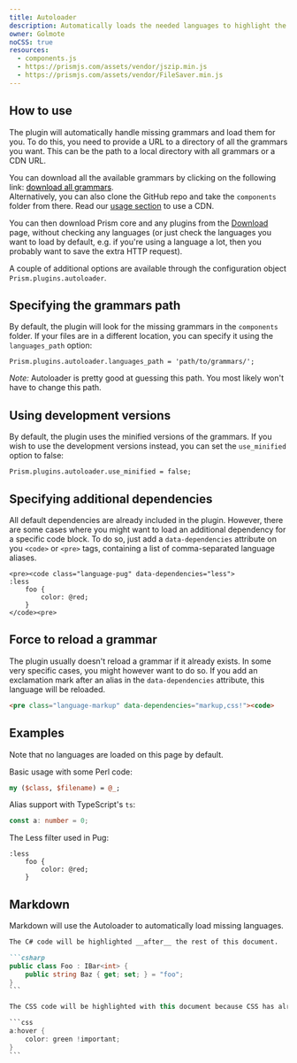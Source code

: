 ```yaml
---
title: Autoloader
description: Automatically loads the needed languages to highlight the code blocks.
owner: Golmote
noCSS: true
resources:
  - components.js
  - https://prismjs.com/assets/vendor/jszip.min.js
  - https://prismjs.com/assets/vendor/FileSaver.min.js
---
```


<style>
	.download-grammars {
		font: inherit;
		border: 0;
		padding: 0;
		margin: 0;
		background: none;
		text-decoration: underline;
		cursor: pointer;

		&.loading:after {
			content: " [Generating... " attr(data-progress) "%]";
		}
	}
</style>

<section class="language-javascript">

# How to use

The plugin will automatically handle missing grammars and load them for you. To do this, you need to provide a URL to a directory of all the grammars you want. This can be the path to a local directory with all grammars or a CDN URL.

You can download all the available grammars by clicking on the following link: <button class="download-grammars" type="button">download all grammars</button>.<br />
Alternatively, you can also clone the GitHub repo and take the `components` folder from there. Read our [usage section](https://prismjs.com/index.html#basic-usage-cdn) to use a CDN.

You can then download Prism core and any plugins from the [Download](https://prismjs.com/download.html) page, without checking any languages (or just check the languages you want to load by default, e.g. if you're using a language a lot, then you probably want to save the extra HTTP request).

A couple of additional options are available through the configuration object `Prism.plugins.autoloader`.

## Specifying the grammars path

By default, the plugin will look for the missing grammars in the `components` folder. If your files are in a different location, you can specify it using the `languages_path` option:

```
Prism.plugins.autoloader.languages_path = 'path/to/grammars/';
```

_Note:_ Autoloader is pretty good at guessing this path. You most likely won't have to change this path.

## Using development versions

By default, the plugin uses the minified versions of the grammars. If you wish to use the development versions instead, you can set the `use_minified` option to false:

```
Prism.plugins.autoloader.use_minified = false;
```

## Specifying additional dependencies

All default dependencies are already included in the plugin. However, there are some cases where you might want to load an additional dependency for a specific code block. To do so, just add a `data-dependencies` attribute on you `<code>` or `<pre>` tags, containing a list of comma-separated language aliases.

```markup
<pre><code class="language-pug" data-dependencies="less">
:less
	foo {
		color: @red;
	}
</code><pre>
```

## Force to reload a grammar

The plugin usually doesn't reload a grammar if it already exists. In some very specific cases, you might however want to do so. If you add an exclamation mark after an alias in the `data-dependencies` attribute, this language will be reloaded.

```html
<pre class="language-markup" data-dependencies="markup,css!"><code>
```

</section>

<section>

# Examples

Note that no languages are loaded on this page by default.

Basic usage with some Perl code:

```perl
my ($class, $filename) = @_;
```

Alias support with TypeScript's `ts`:

```ts
const a: number = 0;
```

The Less filter used in Pug:

```pug
:less
	foo {
		color: @red;
	}
```

# Markdown

Markdown will use the Autoloader to automatically load missing languages.

````markdown
The C# code will be highlighted __after__ the rest of this document.

```csharp
public class Foo : IBar<int> {
	public string Baz { get; set; } = "foo";
}
```

The CSS code will be highlighted with this document because CSS has already been loaded.

```css
a:hover {
	color: green !important;
}
```
````

</section>

<script>
	async function getZip (files, elt) {
		let process = async () => {
			elt.setAttribute('data-progress', Math.round((i / l) * 100));
			if (i < l) {
				await addFile(zip, files[i][0], files[i][1]);
				i++;
				await process();
			}
		};

		let zip = new JSZip();
		let l = files.length;
		let i = 0;

		await process();

		return zip;
	}

	async function addFile (zip, filename, filepath) {
		let contents = await getFileContents(filepath);
		zip.file(filename, contents);
	}

	async function getFileContents (filepath) {
		let response = await fetch(filepath);
		if (!response.ok) {
			throw new Error(`HTTP error! status: ${response.status}`);
		}
		return response.text();
	}

	addEventListener("DOMContentLoaded", async () => {
		let components = await (await fetch('/components.json')).json();

		document.querySelector('.download-grammars').addEventListener('click', async ({ target }) => {
			let btn = target;
			if (btn.classList.contains('loading')) {
				return;
			}
			btn.classList.add('loading');
			btn.setAttribute('data-progress', 0);

			let files = [];
			for (let id in components.languages) {
				if (id === 'meta') {
					continue;
				}
				let basepath = components.languages.meta.path.replace(/\{id}/g, id);
				let basename = basepath.substring(basepath.lastIndexOf('/') + 1);
				files.push([basename + '.js', basepath + '.js']);
				files.push([basename + '.min.js', basepath + '.min.js']);
			}

			let zip = await getZip(files, btn);
			btn.classList.remove('loading');

			let blob = await zip.generateAsync({ type: 'blob' });
			saveAs(blob, 'prism-components.zip');
		});
	});
</script>
